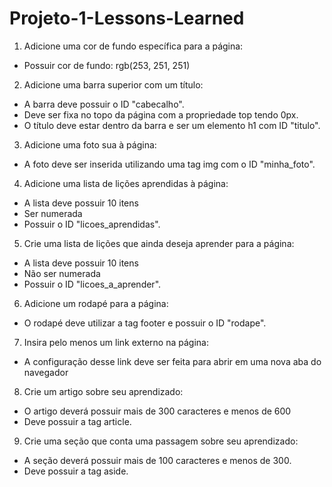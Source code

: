 # Projeto-1-Lessons-Learned

1. Adicione uma cor de fundo específica para a página:
- Possuir cor de fundo: rgb(253, 251, 251)

2. Adicione uma barra superior com um título:
- A barra deve possuir o ID "cabecalho".
- Deve ser fixa no topo da página com a propriedade top tendo 0px.
- O título deve estar dentro da barra e ser um elemento h1 com ID "titulo".

3. Adicione uma foto sua à página:
- A foto deve ser inserida utilizando uma tag img com o ID "minha_foto".

4. Adicione uma lista de lições aprendidas à página:
- A lista deve possuir 10 itens
- Ser numerada
- Possuir o ID "licoes_aprendidas".

5. Crie uma lista de lições que ainda deseja aprender para a página:
- A lista deve possuir 10 itens
- Não ser numerada
- Possuir o ID "licoes_a_aprender".

6. Adicione um rodapé para a página:
- O rodapé deve utilizar a tag footer e possuir o ID "rodape".

7. Insira pelo menos um link externo na página:
- A configuração desse link deve ser feita para abrir em uma nova aba do navegador

8. Crie um artigo sobre seu aprendizado:
- O artigo deverá possuir mais de 300 caracteres e menos de 600
- Deve possuir a tag article.

9. Crie uma seção que conta uma passagem sobre seu aprendizado:
- A seção deverá possuir mais de 100 caracteres e menos de 300.
- Deve possuir a tag aside.
